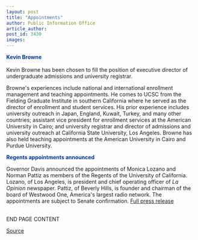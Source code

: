 ```yaml
---
layout: post
title: "Appointments"
author: Public Information Office
article_author: 
post_id: 3430
images:
---
```


<p>
  <font color="#003399"><b>Kevin Browne</b></font><br>
  <br>
  Kevin Browne has been chosen to fill the position of executive director of undergraduate admissions and university registrar.
</p>
<p>
  Browne's experiences include national and international enrollment management and teaching appointments. He comes to UCSC from the Fielding Graduate Institute in southern California where he served as the director of enrollment and student services. His prior experience includes university outreach in Japan, England, Kuwait, Turkey, and many other countries; assistant vice president for enrollment services at the American University in Cairo; and university registrar and director of admissions and university outreach at California State University, Los Angeles. Browne has also held teaching appointments at the American University in Cairo and Purdue University.
</p>
<p>
  <font color="#003399"><b>Regents appointments announced</b></font>
</p>
<p>
  Governor Davis announced the appointments of Monica Lozano and Norman Pattiz as members of the Regents of the University of California. Lozano, of Los Angeles, is president and chief operating officer of <i>La Opinion</i> newspaper. Pattiz, of Beverly Hills, is founder and chairman of the board of Westwood One, America's largest radio network. The appointments are subject to Senate confirmation. <a href="http://www.ucop.edu/news/archives/2001/sept21art1.htm">Full press release</a>
</p>
<p>
  <br>
  END PAGE CONTENT
</p>
<p><a href="http://www1.ucsc.edu/currents/01-02/10-01/appointments.html" title="Permalink to appointments">Source</a></p>
